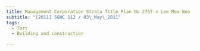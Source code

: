 ```yaml
---
title: Management Corporation Strata Title Plan No 2757 v Lee Mow Woo (practising under the firm 
subtitle: "[2011] SGHC 112 / 03\_May\_2011"
tags:
  - Tort
  - Building and construction

---
```


